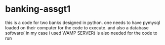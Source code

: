 # banking-assgt1
this is a code for two banks designed in python. one needs to have pymysql loaded on their computer for the code to execute. and also a database software( in my case i used WAMP SERVER) is also needed for the code to run 

